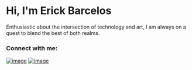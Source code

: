 <h1 align="left">Hi, I'm Erick Barcelos</h1>
<p align="left">Enthusiastic about the intersection of technology and art, I am always on a quest to blend the best of both realms.</p>

<h3 align="left">Connect with me:</h3>

[![image](https://img.shields.io/badge/Gmail-D14836?style=for-the-badge&logo=gmail&logoColor=white)](mailto:erickbarcelosdev@gmail.com)
[![image](https://img.shields.io/badge/LinkedIn-0077B5?style=for-the-badge&logo=linkedin&logoColor=white)](https://linkedin.com/in/brcls)
